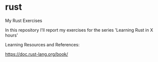 # rust
My Rust Exercises

In this repository I'll report my exercises for the series 'Learning Rust in
X hours'

Learning Resources and References:

https://doc.rust-lang.org/book/

